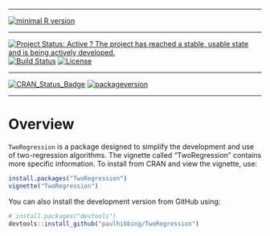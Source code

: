
-----

[![minimal R
version](https://img.shields.io/badge/R%3E%3D-3.1.0-6666ff.svg)](https://cran.r-project.org/)

-----

[![Project Status: Active ? The project has reached a stable, usable
state and is being actively
developed.](http://www.repostatus.org/badges/latest/active.svg)](http://www.repostatus.org/#active)
[![Build
Status](https://travis-ci.org/paulhibbing/TwoRegression.svg?branch=master)](https://travis-ci.org/paulhibbing/TwoRegression)
[![License](https://img.shields.io/badge/license-GPL-blue.svg)](http://www.gnu.org/licenses/gpl-3.0.html)

-----

[![CRAN\_Status\_Badge](http://www.r-pkg.org/badges/version/TwoRegression)](http://cran.r-project.org/package=TwoRegression)
[![packageversion](https://img.shields.io/badge/Package%20version-0.1.2.9000-orange.svg?style=flat-square)](commits/master)

-----

# Overview

`TwoRegression` is a package designed to simplify the development and
use of two-regression algorithms. The vignette called “TwoRegression”
contains more specific information. To install from CRAN and view the
vignette, use:

``` r
install.packages("TwoRegression")
vignette("TwoRegression")
```

You can also install the development version from GitHub using:

``` r
# install.packages("devtools")
devtools::install_github("paulhibbing/TwoRegression")
```
